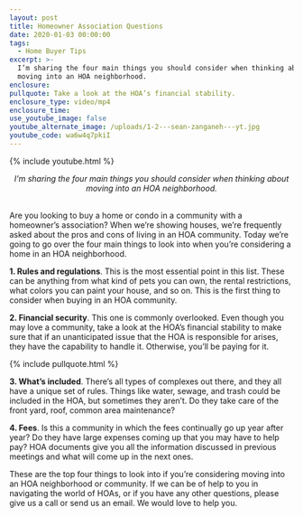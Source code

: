 ```yaml
---
layout: post
title: Homeowner Association Questions
date: 2020-01-03 00:00:00
tags:
  - Home Buyer Tips
excerpt: >-
  I’m sharing the four main things you should consider when thinking about
  moving into an HOA neighborhood.
enclosure:
pullquote: Take a look at the HOA’s financial stability.
enclosure_type: video/mp4
enclosure_time:
use_youtube_image: false
youtube_alternate_image: /uploads/1-2---sean-zanganeh---yt.jpg
youtube_code: wa6w4q7pkiI
---
```


{% include youtube.html %}

<center><em>I&rsquo;m sharing the four main things you should consider when thinking about moving into an HOA neighborhood.</em></center>

<br>Are you looking to buy a home or condo in a community with a homeowner’s association? When we’re showing houses, we’re frequently asked about the pros and cons of living in an HOA community. Today we’re going to go over the four main things to look into when you’re considering a home in an HOA neighborhood.

**1\. Rules and regulations**. This is the most essential point in this list. These can be anything from what kind of pets you can own, the rental restrictions, what colors you can paint your house, and so on. This is the first thing to consider when buying in an HOA community.

**2\. Financial security**. This one is commonly overlooked. Even though you may love a community, take a look at the HOA’s financial stability to make sure that if an unanticipated issue that the HOA is responsible for arises, they have the capability to handle it. Otherwise, you’ll be paying for it.

{% include pullquote.html %}

**3\. What’s included**. There’s all types of complexes out there, and they all have a unique set of rules. Things like water, sewage, and trash could be included in the HOA, but sometimes they aren’t. Do they take care of the front yard, roof, common area maintenance?

**4\. Fees**. Is this a community in which the fees continually go up year after year? Do they have large expenses coming up that you may have to help pay? HOA documents give you all the information discussed in previous meetings and what will come up in the next ones.

These are the top four things to look into if you’re considering moving into an HOA neighborhood or community. If we can be of help to you in navigating the world of HOAs, or if you have any other questions, please give us a call or send us an email. We would love to help you.